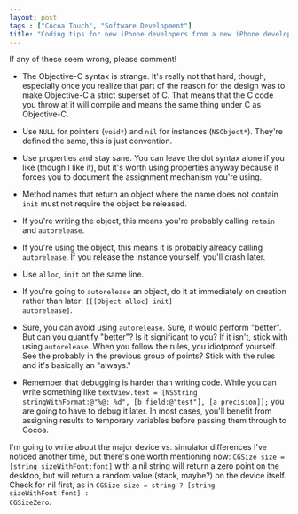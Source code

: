 ```yaml
---
layout: post
tags : ["Cocoa Touch", "Software Development"]
title: "Coding tips for new iPhone developers from a new iPhone developer"
---
```

If any of these seem wrong, please comment!

* The Objective-C syntax is strange. It's really not that hard, though, especially once you realize that part of the reason for the design was to make Objective-C a strict superset of C. That means that the C code you throw at it will compile and means the same thing under C as Objective-C.

* Use <code>NULL</code> for pointers (<code>void*</code>) and <code>nil</code> for instances (<code>NSObject*</code>). They're defined the same, this is just convention.

* Use properties and stay sane. You can leave the dot syntax alone if you like (though I like it), but it's worth using properties anyway because it forces you to document the assignment mechanism you're using.

* Method names that return an object where the name does not contain <code>init</code> must not require the object be released.

* If you're writing the object, this means you're probably calling <code>retain</code> and <code>autorelease</code>.

* If you're using the object, this means it is probably already calling <code>autorelease</code>. If you release the instance yourself, you'll crash later.

* Use <code>alloc</code>, <code>init</code> on the same line.

* If you're going to <code>autorelease</code> an object, do it at immediately on creation rather than later: <code>[[[Object alloc] init] autorelease]</code>.

* Sure, you can avoid using <code>autorelease</code>. Sure, it would perform "better". But can you quantify "better"? Is it significant to you? If it isn't, stick with using <code>autorelease</code>. When you follow the rules, you idiotproof yourself. See the probably in the previous group of points? Stick with the rules and it's basically an "always."

* Remember that debugging is harder than writing code. While you can write something like <code>textView.text = [NSString stringWithFormat:@"%@: %d", [b field:@"test"], [a precision]];</code> you are going to have to debug it later. In most cases, you'll benefit from assigning results to temporary variables before passing them through to Cocoa.

I'm going to write about the major device vs. simulator differences I've noticed another time, but there's one worth mentioning now: <code>CGSize size = [string sizeWithFont:font]</code> with a nil string will return a zero point on the desktop, but will return a random value (stack, maybe?) on the device itself. Check for nil first, as in <code>CGSize size = string ? [string sizeWithFont:font] : CGSizeZero</code>.